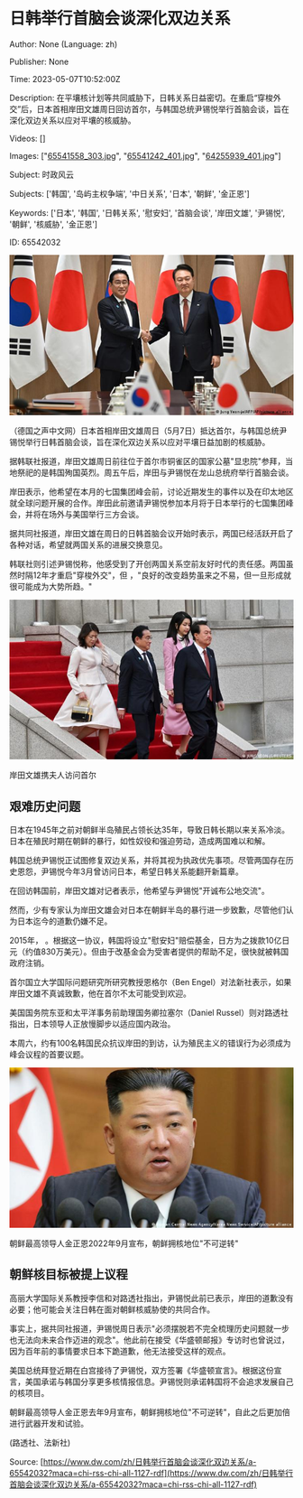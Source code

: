 # 日韩举行首脑会谈深化双边关系

Author: None (Language: zh)

Publisher: None

Time: 2023-05-07T10:52:00Z

Description: 在平壤核计划等共同威胁下，日韩关系日益密切。在重启“穿梭外交”后，日本首相岸田文雄周日回访首尔，与韩国总统尹锡悦举行首脑会谈，旨在深化双边关系以应对平壤的核威胁。

Videos: []

Images: ["[65541558_303.jpg](https://static.dw.com/image/65541558_303.jpg)", "[65541242_401.jpg](https://static.dw.com/image/65541242_401.jpg)", "[64255939_401.jpg](https://static.dw.com/image/64255939_401.jpg)"]

Subject: 时政风云

Subjects: ['韩国', '岛屿主权争端', '中日关系', '日本', '朝鲜', '金正恩']

Keywords: ['日本', '韩国', '日韩关系', '慰安妇', '首脑会谈', '岸田文雄', '尹锡悦', '朝鲜', '核威胁', '金正恩']

ID: 65542032

<!--METADATA-->

[ ![](../Images/dwzh/2023-05-07T10-52-00Z/65541558_303.jpg)](https://www.dw.com/zh/overlay/image/article/65542032/65541558)

（德国之声中文网）日本首相岸田文雄周日（5月7日）抵达首尔，与韩国总统尹锡悦举行日韩首脑会谈，旨在深化双边关系以应对平壤日益加剧的核威胁。

据韩联社报道，岸田文雄周日前往位于首尔市铜雀区的国家公墓"显忠院"参拜，当地祭祀的是韩国殉国英烈。周五午后，岸田与尹锡悦在龙山总统府举行首脑会谈。

岸田表示，他希望在本月的七国集团峰会前，讨论近期发生的事件以及在印太地区就全球问题开展的合作。岸田此前邀请尹锡悦参加本月将于日本举行的七国集团峰会，并将在场外与美国举行三方会谈。

据共同社报道，岸田文雄在周日的日韩首脑会议开始时表示，两国已经活跃开启了各种对话，希望就两国关系的进展交换意见。

韩联社则引述尹锡悦称，他感受到了开创两国关系空前友好时代的责任感。两国虽然时隔12年才重启"穿梭外交"，但 [](https://www.dw.com/zh/zh/有意放弃历史恩怨-韩总统时隔4年首度访日/a-65007845)，"良好的改变趋势虽来之不易，但一旦形成就很可能成为大势所趋。"

![](../Images/dwzh/2023-05-07T10-52-00Z/65541242_401.jpg)

岸田文雄携夫人访问首尔

##  艰难历史问题

日本在1945年之前对朝鲜半岛殖民占领长达35年，导致日韩长期以来关系冷淡。日本在殖民时期在朝鲜的暴行，如性奴役和强迫劳动，造成两国难以和解。

韩国总统尹锡悦正试图修复双边关系，并将其视为执政优先事项。尽管两国存在历史恩怨，尹锡悦今年3月曾访问日本，希望日韩关系能翻开新篇章。

在回访韩国前，岸田文雄对记者表示，他希望与尹锡悦"开诚布公地交流"。

然而，少有专家认为岸田文雄会对日本在朝鲜半岛的暴行进一步致歉，尽管他们认为日本迄今的道歉仍嫌不足。

2015年， [ ](https://www.dw.com/zh/zh/日韩外长就慰安妇-难题达成协议/a-18944995)。根据这一协议，韩国将设立"慰安妇"赔偿基金，日方为之拨款10亿日元（约值830万美元）。但由于改基金会为受害者提供的帮助不足，很快就被韩国政府注销。

首尔国立大学国际问题研究所研究教授恩格尔（Ben Engel）对法新社表示，如果岸田文雄不真诚致歉，他在首尔不太可能受到欢迎。

美国国务院东亚和太平洋事务前助理国务卿拉塞尔（Daniel Russel）则对路透社指出，日本领导人正放慢脚步以适应国内政治。

本周六，约有100名韩国民众抗议岸田的到访，认为殖民主义的错误行为必须成为峰会议程的首要议题。

![](../Images/dwzh/2023-05-07T10-52-00Z/64255939_401.jpg)

朝鲜最高领导人金正恩2022年9月宣布，朝鲜拥核地位"不可逆转"

##  朝鲜核目标被提上议程

高丽大学国际关系教授李信和对路透社指出，尹锡悦此前已表示，岸田的道歉没有必要；他可能会关注日韩在面对朝鲜核威胁使的共同合作。

事实上，据共同社报道，尹锡悦周日表示"必须摆脱若不完全梳理历史问题就一步也无法向未来合作迈进的观念"。他此前在接受《华盛顿邮报》专访时也曾说过，因为百年前的事情要求日本下跪道歉，他无法接受这样的观点。

美国总统拜登近期在白宫接待了尹锡悦，双方签署《华盛顿宣言》。根据这份宣言，美国承诺与韩国分享更多核情报信息。尹锡悦则承诺韩国将不会追求发展自己的核项目。

朝鲜最高领导人金正恩去年9月宣布，朝鲜拥核地位"不可逆转"，自此之后更加倍进行武器开发和试验。

(路透社、法新社)

Source: [https://www.dw.com/zh/日韩举行首脑会谈深化双边关系/a-65542032?maca=chi-rss-chi-all-1127-rdf](https://www.dw.com/zh/日韩举行首脑会谈深化双边关系/a-65542032?maca=chi-rss-chi-all-1127-rdf)